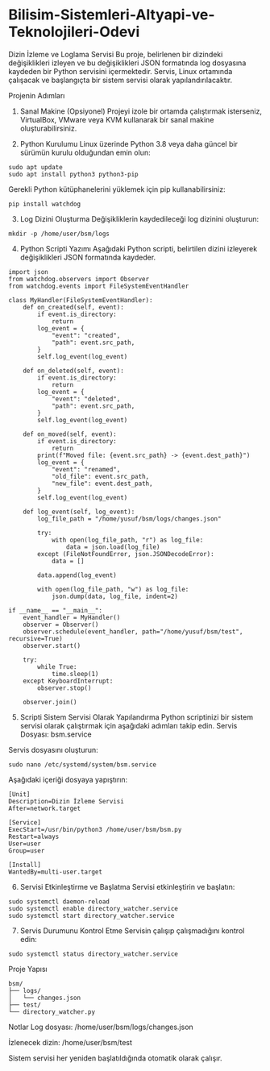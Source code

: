 # Bilisim-Sistemleri-Altyapi-ve-Teknolojileri-Odevi

Dizin İzleme ve Loglama Servisi
Bu proje, belirlenen bir dizindeki değişiklikleri izleyen ve bu değişiklikleri JSON formatında log dosyasına kaydeden bir Python servisini içermektedir. Servis, Linux ortamında çalışacak ve başlangıçta bir sistem servisi olarak yapılandırılacaktır.

Projenin Adımları
1. Sanal Makine (Opsiyonel)
Projeyi izole bir ortamda çalıştırmak isterseniz, VirtualBox, VMware veya KVM kullanarak bir sanal makine oluşturabilirsiniz.

3. Python Kurulumu
Linux üzerinde Python 3.8 veya daha güncel bir sürümün kurulu olduğundan emin olun:
```
sudo apt update
sudo apt install python3 python3-pip
```
Gerekli Python kütüphanelerini yüklemek için pip kullanabilirsiniz:
```
pip install watchdog
```
3. Log Dizini Oluşturma
Değişikliklerin kaydedileceği log dizinini oluşturun:
```
mkdir -p /home/user/bsm/logs
```
4. Python Scripti Yazımı
Aşağıdaki Python scripti, belirtilen dizini izleyerek değişiklikleri JSON formatında kaydeder.
```
import json
from watchdog.observers import Observer
from watchdog.events import FileSystemEventHandler

class MyHandler(FileSystemEventHandler):
    def on_created(self, event):
        if event.is_directory:
            return
        log_event = {
            "event": "created",
            "path": event.src_path,
        }
        self.log_event(log_event)

    def on_deleted(self, event):
        if event.is_directory:
            return
        log_event = {
            "event": "deleted",
            "path": event.src_path,
        }
        self.log_event(log_event)

    def on_moved(self, event):
        if event.is_directory:
            return
        print(f"Moved file: {event.src_path} -> {event.dest_path}")
        log_event = {
            "event": "renamed",
            "old_file": event.src_path,
            "new_file": event.dest_path,
        }
        self.log_event(log_event)

    def log_event(self, log_event):
        log_file_path = "/home/yusuf/bsm/logs/changes.json"
        
        try:
            with open(log_file_path, "r") as log_file:
                data = json.load(log_file)
        except (FileNotFoundError, json.JSONDecodeError):
            data = []

        data.append(log_event)

        with open(log_file_path, "w") as log_file:
            json.dump(data, log_file, indent=2)

if __name__ == "__main__":
    event_handler = MyHandler()
    observer = Observer()
    observer.schedule(event_handler, path="/home/yusuf/bsm/test", recursive=True)
    observer.start()
    
    try:
        while True:
            time.sleep(1)
    except KeyboardInterrupt:
        observer.stop()
    
    observer.join()
```
5. Scripti Sistem Servisi Olarak Yapılandırma
Python scriptinizi bir sistem servisi olarak çalıştırmak için aşağıdaki adımları takip edin.
Servis Dosyası: bsm.service

Servis dosyasını oluşturun:
```
sudo nano /etc/systemd/system/bsm.service
```
Aşağıdaki içeriği dosyaya yapıştırın:
```
[Unit]
Description=Dizin İzleme Servisi
After=network.target

[Service]
ExecStart=/usr/bin/python3 /home/user/bsm/bsm.py
Restart=always
User=user
Group=user

[Install]
WantedBy=multi-user.target
```
6. Servisi Etkinleştirme ve Başlatma
Servisi etkinleştirin ve başlatın:
```
sudo systemctl daemon-reload
sudo systemctl enable directory_watcher.service
sudo systemctl start directory_watcher.service
```
7. Servis Durumunu Kontrol Etme
Servisin çalışıp çalışmadığını kontrol edin:
```
sudo systemctl status directory_watcher.service
```
Proje Yapısı
```
bsm/
├── logs/
│   └── changes.json
├── test/
└── directory_watcher.py
```
Notlar
Log dosyası: /home/user/bsm/logs/changes.json

İzlenecek dizin: /home/user/bsm/test

Sistem servisi her yeniden başlatıldığında otomatik olarak çalışır.
